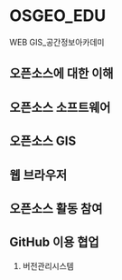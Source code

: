 # OSGEO_EDU
WEB GIS_공간정보아카데미

## 오픈소스에 대한 이해

## 오픈소스 소프트웨어

## 오픈소스 GIS

## 웹 브라우저

## 오픈소스 활동 참여

## GitHub 이용 협업
1. 버전관리시스템
